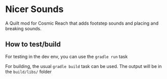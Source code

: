 # Nicer Sounds
A Quilt mod for Cosmic Reach that adds footstep sounds and placing and breaking sounds.

## How to test/build
For testing in the dev env, you can use the `gradle run` task

For building, the usual `gradle build` task can be used. The output will be in the `build/libs/` folder